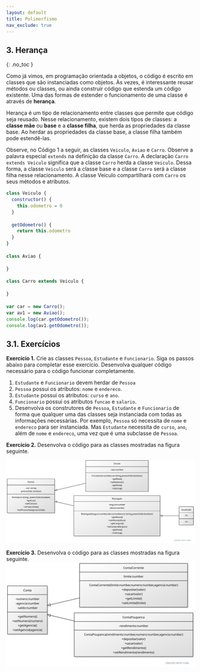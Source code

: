 ```yaml
---
layout: default
title: Polimorfismo
nav_exclude: true
---
```

## 3. Herança
{: .no_toc }

Como já vimos, em programação orientada a objetos, o código é escrito em classes que são instanciadas como objetos. Às vezes, é interessante reusar métodos ou classes, ou ainda construir código que estenda um código existente. Uma das formas de estender o funcionamento de uma classe é através de **herança**. 

Herança é um tipo de relacionamento entre classes que permite que código seja reusado. Nesse relacionamento, existem dois tipos de classes: a **classe mãe** ou **base** e a **classe filha**, que herda as propriedades da classe base. Ao herdar as propriedades da classe base, a classe filha também pode estendê-las.

Observe, no Código 1 a seguir, as classes `Veiculo`, `Aviao` e `Carro`. Observe a palavra especial `extends` na definição da classe `Carro`. A declaração `Carro extends Veiculo` significa que a classe `Carro` herda a classe `Veiculo`. Dessa forma, a classe `Veiculo` será a classe base e a classe `Carro` será a classe filha nesse relacionamento. A classe Veiculo compartilhará com `Carro` os seus métodos e atributos.

```javascript
class Veiculo {
  constructor() {
    this.odometro = 0
  }

  getOdometro() {
    return this.odometro
  }
}

class Aviao {

}

class Carro extends Veiculo {

}

var car = new Carro();
var av1 = new Aviao();
console.log(car.getOdometro());
console.log(av1.getOdometro());
```
## 3.1. Exercícios

**Exercício 1.** Crie as classes `Pessoa`, `Estudante` e `Funcionario`. Siga os passos abaixo para completar esse exercício. Desenvolva qualquer código necessário para o código funcionar completamente.
1. `Estudante` e `Funcionario` devem herdar de `Pessoa`
2. `Pessoa` possui os atributos: `nome` e `endereco`.
3. `Estudante` possui os atributos: `curso` e `ano`.
4. `Funcionario` possui os atributos `funcao` e `salario`.
5. Desenvolva os construtores de `Pessoa`, `Estudante` e `Funcionario` de forma que qualquer uma das classes seja instanciada com todas as informações necessárias. Por exemplo, `Pessoa` só necessita de `nome` e `endereco` para ser instanciada. Mas `Estudante` necessita de `curso`, `ano`, além de `nome` e `endereco`, uma vez que é uma subclasse de `Pessoa`.

**Exercício 2.** Desenvolva o código para as classes mostradas na figura seguinte.

![Diagrama 1](/content/images/diag1.svg "Diagrama 1")

**Exercício 3.** Desenvolva o código para as classes mostradas na figura seguinte.
![Diagrama 2](/content/images/diag2.svg "Diagrama 2")